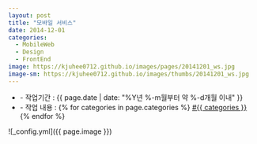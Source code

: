 ```yaml
---
layout: post
title: "모바일 서비스"
date: 2014-12-01
categories:
  - MobileWeb
  - Design
  - FrontEnd
image: https://kjuhee0712.github.io/images/pages/20141201_ws.jpg
image-sm: https://kjuhee0712.github.io/images/thumbs/20141201_ws.jpg
---
```


<ul class="inform">
	<li class="preview__date" itemprop="datePublished" datetime="{{ page.date | date_to_xmlschema }}">- 작업기간 : {{ page.date | date: "%Y년 %-m월부터 약 %-d개월 이내" }}</li>
	<li class="preview__catetory" itemprop="catetory">- 작업 내용 :
		{% for categories in page.categories %}
           <a href="/category/{{ categories }}/">#{{ categories }}</a>     
      	{% endfor %}</li>
</ul>

![_config.yml]({{ page.image }})


